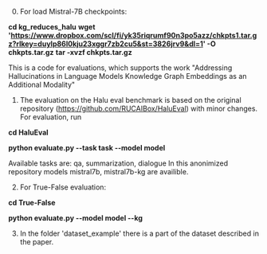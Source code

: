 0. For load Mistral-7B checkpoints:

**cd kg_reduces_halu**
**wget 'https://www.dropbox.com/scl/fi/yk35riqrumf90n3po5azz/chkpts1.tar.gz?rlkey=duylp86l0kju23xggr7zb2cu5&st=3826jrv9&dl=1' -O chkpts.tar.gz**
**tar -xvzf chkpts.tar.gz**


This is a code for evaluations, which supports the work "Addressing Hallucinations in Language Models Knowledge Graph Embeddings as an Additional Modality"


1. The evaluation on the Halu eval benchmark is based on the original repository (https://github.com/RUCAIBox/HaluEval) with minor changes.
For evaluation, run

**cd HaluEval**

**python evaluate.py --task task --model model**

Available tasks are: qa, summarization, dialogue
In this anonimized repository models mistral7b, mistral7b-kg are availible.

2. For True-False evaluation:

**cd True-False**

**python evaluate.py --model model --kg**

3. In the folder 'dataset_example' there is a part of the dataset described in the paper.
